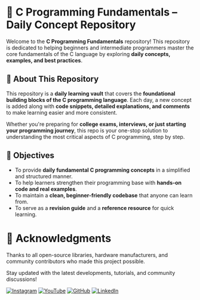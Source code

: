 # 🔰 C Programming Fundamentals – Daily Concept Repository

Welcome to the **C Programming Fundamentals** repository! This repository is dedicated to helping beginners and intermediate programmers master the core fundamentals of the C language by exploring **daily concepts, examples, and best practices**.

## 📌 About This Repository

This repository is a **daily learning vault** that covers the **foundational building blocks of the C programming language**. Each day, a new concept is added along with **code snippets, detailed explanations, and comments** to make learning easier and more consistent.

Whether you're preparing for **college exams, interviews, or just starting your programming journey**, this repo is your one-stop solution to understanding the most critical aspects of C programming, step by step.



## 🎯 Objectives

- To provide **daily fundamental C programming concepts** in a simplified and structured manner.
- To help learners strengthen their programming base with **hands-on code and real examples**.
- To maintain a **clean, beginner-friendly codebase** that anyone can learn from.
- To serve as a **revision guide** and a **reference resource** for quick learning.


# 🙏 Acknowledgments

Thanks to all open-source libraries, hardware manufacturers, and community contributors who made this project possible.

Stay updated with the latest developments, tutorials, and community discussions!

 [![Instagram](https://img.icons8.com/fluency/48/instagram-new.png)](https://www.instagram.com/sumittech_360)  [![YouTube](https://img.icons8.com/fluency/48/youtube-play.png)](https://youtube.com/channel/UCiPxbNaC7dloVut6Jc5xHIQ)  [![GitHub](https://img.icons8.com/fluency/48/github.png)](https://github.com/InnovativeSumit)  [![LinkedIn](https://img.icons8.com/fluency/48/linkedin.png)](https://www.linkedin.com/in/sumit-pal-40511a339)
 


